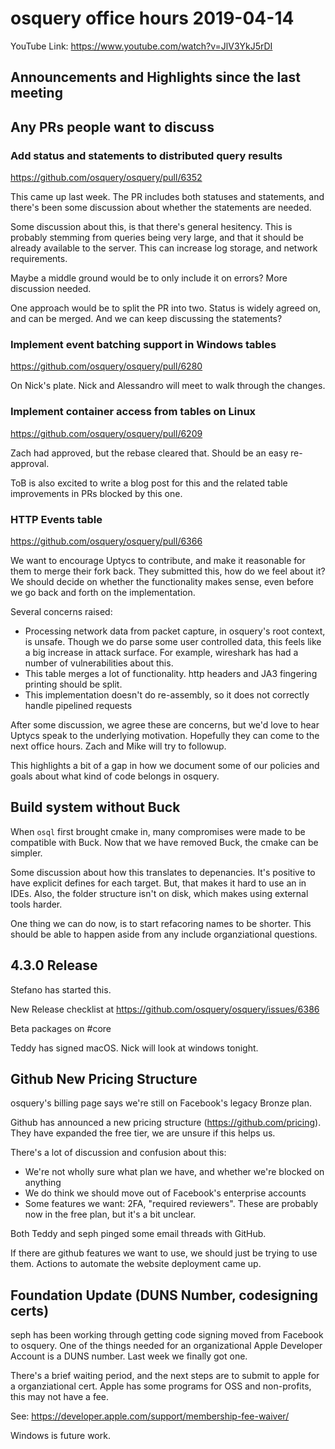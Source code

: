 # osquery office hours 2019-04-14

YouTube Link: https://www.youtube.com/watch?v=JlV3YkJ5rDI

## Announcements and Highlights since the last meeting

## Any PRs people want to discuss

### Add status and statements to distributed query results
https://github.com/osquery/osquery/pull/6352

This came up last week. The PR includes both statuses and statements,
and there's been some discussion about whether the statements are
needed.

Some discussion about this, is that there's general hesitency. This is
probably stemming from queries being very large, and that it should be
already available to the server. This can increase log storage, and
network requirements.

Maybe a middle ground would be to only include it on errors? More
discussion needed.

One approach would be to split the PR into two. Status is widely
agreed on, and can be merged. And we can keep discussing the
statements?

### Implement event batching support in Windows tables
https://github.com/osquery/osquery/pull/6280

On Nick's plate. Nick and Alessandro will meet to walk through the
changes.

### Implement container access from tables on Linux
https://github.com/osquery/osquery/pull/6209

Zach had approved, but the rebase cleared that. Should be an easy
re-approval.

ToB is also excited to write a blog post for this and the related
table improvements in PRs blocked by this one.

### HTTP Events table
https://github.com/osquery/osquery/pull/6366

We want to encourage Uptycs to contribute, and make it reasonable for
them to merge their fork back. They submitted this, how do we feel
about it? We should decide on whether the functionality makes sense,
even before we go back and forth on the implementation.

Several concerns raised:
* Processing network data from packet capture, in osquery's root
  context, is unsafe. Though we do parse some user controlled data,
  this feels like a big increase in attack surface. For example,
  wireshark has had a number of vulnerabilities about this.
* This table merges a lot of functionality. http headers and JA3
  fingering printing should be split.
* This implementation doesn't do re-assembly, so it does not correctly
  handle pipelined requests

After some discussion, we agree these are concerns, but we'd love to
hear Uptycs speak to the underlying motivation. Hopefully they can
come to the next office hours. Zach and Mike will try to followup.

This highlights a bit of a gap in how we document some of our policies
and goals about what kind of code belongs in osquery.

## Build system without Buck

When `osql` first brought cmake in, many compromises were made to be
compatible with Buck. Now that we have removed Buck, the cmake can be
simpler.

Some discussion about how this translates to depenancies. It's
positive to have explicit defines for each target. But, that makes it
hard to use an in IDEs. Also, the folder structure isn't on disk,
which makes using external tools harder.

One thing we can do now, is to start refacoring names to be
shorter. This should be able to happen aside from any include
organziational questions.

## 4.3.0 Release

Stefano has started this.

New Release checklist at
https://github.com/osquery/osquery/issues/6386

Beta packages on #core

Teddy has signed macOS. Nick will look at windows tonight.

## Github New Pricing Structure

osquery's billing page says we're still on Facebook's legacy Bronze
plan.

Github has announced a new pricing structure
(https://github.com/pricing). They have expanded the free tier, we are
unsure if this helps us.

There's a lot of discussion and confusion about this:
* We're not wholly sure what plan we have, and whether we're blocked
  on anything
* We do think we should move out of Facebook's enterprise accounts
* Some features we want: 2FA, "required reviewers". These are probably
  now in the free plan, but it's a bit unclear.

Both Teddy and seph pinged some email threads with GitHub.

If there are github features we want to use, we should just be trying
to use them. Actions to automate the website deployment came up.

## Foundation Update (DUNS Number, codesigning certs)

seph has been working through getting code signing moved from Facebook
to osquery. One of the things needed for an organizational Apple
Developer Account is a DUNS number. Last week we finally got one.

There's a brief waiting period, and the next steps are to submit to
apple for a organziational cert. Apple has some programs for OSS and
non-profits, this may not have a fee.

See: https://developer.apple.com/support/membership-fee-waiver/

Windows is future work.
